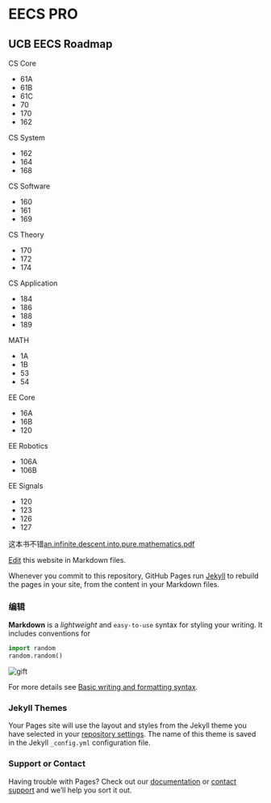 # EECS PRO

## UCB EECS Roadmap

CS Core
- 61A
- 61B
- 61C
- 70
- 170
- 162

CS System
- 162
- 164
- 168

CS Software
- 160
- 161
- 169

CS Theory
- 170
- 172
- 174

CS Application
- 184
- 186
- 188
- 189

MATH
- 1A
- 1B
- 53
- 54

EE Core
- 16A
- 16B
- 120

EE Robotics
- 106A
- 106B

EE Signals
- 120
- 123
- 126
- 127

这本书不错[an.infinite.descent.into.pure.mathematics.pdf](https://github.com/eecsmap/eecsmap.github.io/files/8297538/an.infinite.descent.into.pure.mathematics.pdf)

[Edit](https://github.com/eecsmap/eecsmap.github.io/edit/main/README.md) this website in Markdown files.

Whenever you commit to this repository, GitHub Pages run [Jekyll](https://jekyllrb.com/) to rebuild the pages in your site, from the content in your Markdown files.

### 编辑

**Markdown** is a _lightweight_ and `easy-to-use` syntax for styling your writing. It includes conventions for

```python
import random
random.random()
```

![gift](https://user-images.githubusercontent.com/71915887/158920450-11646368-462c-4a2d-9de5-887133968d6a.gif)


For more details see [Basic writing and formatting syntax](https://docs.github.com/en/github/writing-on-github/getting-started-with-writing-and-formatting-on-github/basic-writing-and-formatting-syntax).

### Jekyll Themes

Your Pages site will use the layout and styles from the Jekyll theme you have selected in your [repository settings](https://github.com/eecsmap/eecsmap.github.io/settings/pages). The name of this theme is saved in the Jekyll `_config.yml` configuration file.

### Support or Contact

Having trouble with Pages? Check out our [documentation](https://docs.github.com/categories/github-pages-basics/) or [contact support](https://support.github.com/contact) and we’ll help you sort it out.
